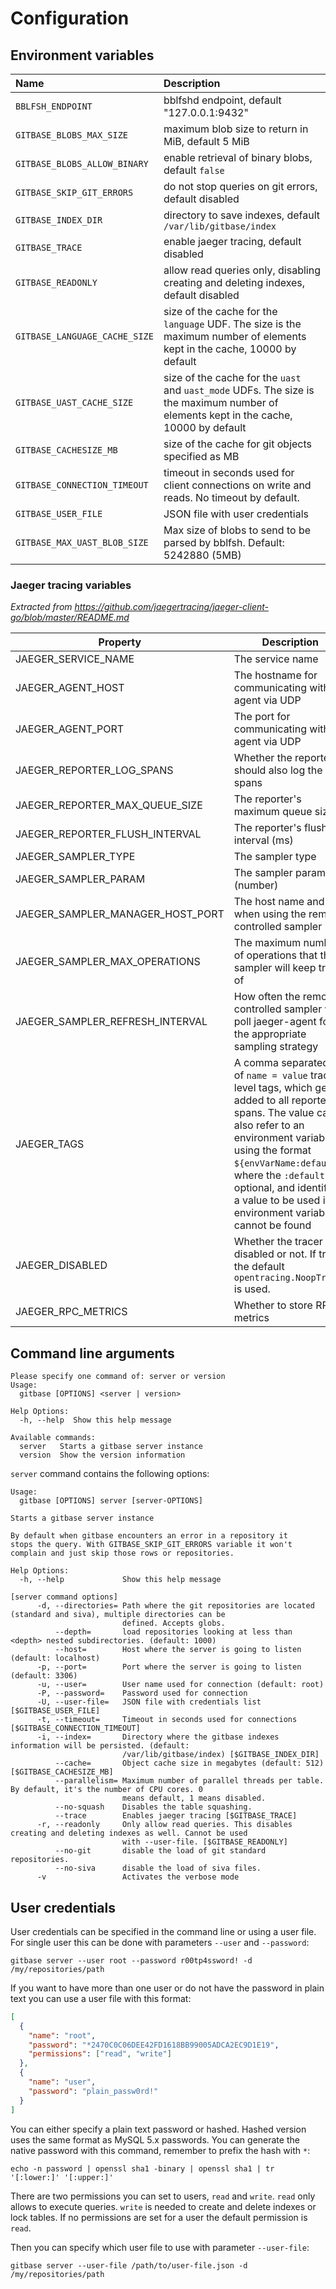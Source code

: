 # Configuration

## Environment variables

| Name                         | Description                                                                        |
|:-----------------------------|:-----------------------------------------------------------------------------------|
| `BBLFSH_ENDPOINT`            | bblfshd endpoint, default "127.0.0.1:9432"                                         |
| `GITBASE_BLOBS_MAX_SIZE`     | maximum blob size to return in MiB, default 5 MiB                                  |
| `GITBASE_BLOBS_ALLOW_BINARY` | enable retrieval of binary blobs, default `false`                                  |
| `GITBASE_SKIP_GIT_ERRORS`    | do not stop queries on git errors, default disabled                                |
| `GITBASE_INDEX_DIR`          | directory to save indexes, default `/var/lib/gitbase/index`                        |
| `GITBASE_TRACE`              | enable jaeger tracing, default disabled                                            |
| `GITBASE_READONLY`           | allow read queries only, disabling creating and deleting indexes, default disabled |
| `GITBASE_LANGUAGE_CACHE_SIZE`| size of the cache for the `language` UDF. The size is the maximum number of elements kept in the cache, 10000 by default |
| `GITBASE_UAST_CACHE_SIZE`    | size of the cache for the `uast` and `uast_mode` UDFs. The size is the maximum number of elements kept in the cache, 10000 by default |
| `GITBASE_CACHESIZE_MB`       | size of the cache for git objects specified as MB                                  |
| `GITBASE_CONNECTION_TIMEOUT` | timeout in seconds used for client connections on write and reads. No timeout by default.     |
| `GITBASE_USER_FILE`          | JSON file with user credentials                                                    |
| `GITBASE_MAX_UAST_BLOB_SIZE`          | Max size of blobs to send to be parsed by bblfsh. Default: 5242880 (5MB)                                                    |

### Jaeger tracing variables

*Extracted from https://github.com/jaegertracing/jaeger-client-go/blob/master/README.md*

Property| Description
--- | ---
JAEGER_SERVICE_NAME | The service name
JAEGER_AGENT_HOST | The hostname for communicating with agent via UDP
JAEGER_AGENT_PORT | The port for communicating with agent via UDP
JAEGER_REPORTER_LOG_SPANS | Whether the reporter should also log the spans
JAEGER_REPORTER_MAX_QUEUE_SIZE | The reporter's maximum queue size
JAEGER_REPORTER_FLUSH_INTERVAL | The reporter's flush interval (ms)
JAEGER_SAMPLER_TYPE | The sampler type
JAEGER_SAMPLER_PARAM | The sampler parameter (number)
JAEGER_SAMPLER_MANAGER_HOST_PORT | The host name and port when using the remote controlled sampler
JAEGER_SAMPLER_MAX_OPERATIONS | The maximum number of operations that the sampler will keep track of
JAEGER_SAMPLER_REFRESH_INTERVAL | How often the remotely controlled sampler will poll jaeger-agent for the appropriate sampling strategy
JAEGER_TAGS | A comma separated list of `name = value` tracer level tags, which get added to all reported spans. The value can also refer to an environment variable using the format `${envVarName:default}`, where the `:default` is optional, and identifies a value to be used if the environment variable cannot be found
JAEGER_DISABLED | Whether the tracer is disabled or not. If true, the default `opentracing.NoopTracer` is used.
JAEGER_RPC_METRICS | Whether to store RPC metrics

## Command line arguments

```
Please specify one command of: server or version
Usage:
  gitbase [OPTIONS] <server | version>

Help Options:
  -h, --help  Show this help message

Available commands:
  server   Starts a gitbase server instance
  version  Show the version information
```

`server` command contains the following options:

```
Usage:
  gitbase [OPTIONS] server [server-OPTIONS]

Starts a gitbase server instance

By default when gitbase encounters an error in a repository it
stops the query. With GITBASE_SKIP_GIT_ERRORS variable it won't
complain and just skip those rows or repositories.

Help Options:
  -h, --help             Show this help message

[server command options]
      -d, --directories= Path where the git repositories are located (standard and siva), multiple directories can be
                         defined. Accepts globs.
          --depth=       load repositories looking at less than <depth> nested subdirectories. (default: 1000)
          --host=        Host where the server is going to listen (default: localhost)
      -p, --port=        Port where the server is going to listen (default: 3306)
      -u, --user=        User name used for connection (default: root)
      -P, --password=    Password used for connection
      -U, --user-file=   JSON file with credentials list [$GITBASE_USER_FILE]
      -t, --timeout=     Timeout in seconds used for connections [$GITBASE_CONNECTION_TIMEOUT]
      -i, --index=       Directory where the gitbase indexes information will be persisted. (default:
                         /var/lib/gitbase/index) [$GITBASE_INDEX_DIR]
          --cache=       Object cache size in megabytes (default: 512) [$GITBASE_CACHESIZE_MB]
          --parallelism= Maximum number of parallel threads per table. By default, it's the number of CPU cores. 0
                         means default, 1 means disabled.
          --no-squash    Disables the table squashing.
          --trace        Enables jaeger tracing [$GITBASE_TRACE]
      -r, --readonly     Only allow read queries. This disables creating and deleting indexes as well. Cannot be used
                         with --user-file. [$GITBASE_READONLY]
          --no-git       disable the load of git standard repositories.
          --no-siva      disable the load of siva files.
      -v                 Activates the verbose mode

```
## User credentials

User credentials can be specified in the command line or using a user file. For single user this can be done with parameters `--user` and `--password`:

```
gitbase server --user root --password r00tp4ssword! -d /my/repositories/path
```

If you want to have more than one user or do not have the password in plain text you can use a user file with this format:

```json
[
  {
    "name": "root",
    "password": "*2470C0C06DEE42FD1618BB99005ADCA2EC9D1E19",
    "permissions": ["read", "write"]
  },
  {
    "name": "user",
    "password": "plain_passw0rd!"
  }
]
```

You can either specify a plain text password or hashed. Hashed version uses the same format as MySQL 5.x passwords. You can generate the native password with this command, remember to prefix the hash with `*`:

```
echo -n password | openssl sha1 -binary | openssl sha1 | tr '[:lower:]' '[:upper:]'
```

There are two permissions you can set to users, `read` and `write`. `read` only allows to execute queries. `write` is needed to create and delete indexes or lock tables. If no permissions are set for a user the default permission is `read`.

Then you can specify which user file to use with parameter `--user-file`:

```
gitbase server --user-file /path/to/user-file.json -d /my/repositories/path
```

